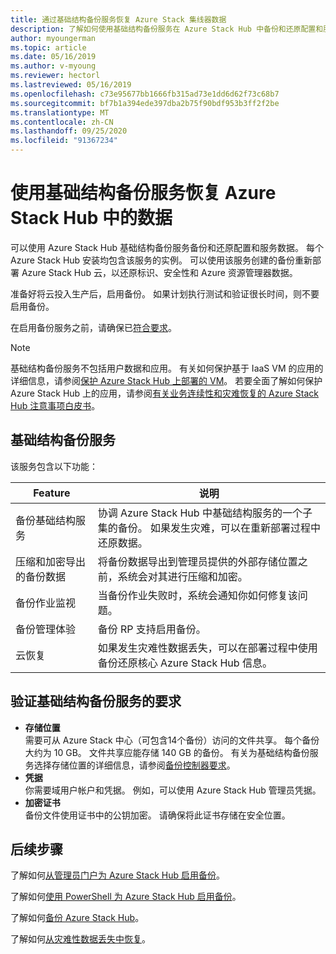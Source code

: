 ```yaml
---
title: 通过基础结构备份服务恢复 Azure Stack 集线器数据
description: 了解如何使用基础结构备份服务在 Azure Stack Hub 中备份和还原配置和服务数据。
author: myoungerman
ms.topic: article
ms.date: 05/16/2019
ms.author: v-myoung
ms.reviewer: hectorl
ms.lastreviewed: 05/16/2019
ms.openlocfilehash: c73e95677bb1666fb315ad73e1dd6d62f73c68b7
ms.sourcegitcommit: bf7b1a394ede397dba2b75f90bdf953b3ff2f2be
ms.translationtype: MT
ms.contentlocale: zh-CN
ms.lasthandoff: 09/25/2020
ms.locfileid: "91367234"
---
```

# <a name="recover-data-in-azure-stack-hub-with-the-infrastructure-backup-service"></a>使用基础结构备份服务恢复 Azure Stack Hub 中的数据

可以使用 Azure Stack Hub 基础结构备份服务备份和还原配置和服务数据。 每个 Azure Stack Hub 安装均包含该服务的实例。 可以使用该服务创建的备份重新部署 Azure Stack Hub 云，以还原标识、安全性和 Azure 资源管理器数据。

准备好将云投入生产后，启用备份。 如果计划执行测试和验证很长时间，则不要启用备份。

在启用备份服务之前，请确保已[符合要求](#verify-requirements-for-the-infrastructure-backup-service)。

> [!Note]  
> 基础结构备份服务不包括用户数据和应用。 有关如何保护基于 IaaS VM 的应用的详细信息，请参阅[保护 Azure Stack Hub 上部署的 VM](../user/azure-stack-manage-vm-protect.md)。 若要全面了解如何保护 Azure Stack Hub 上的应用，请参阅[有关业务连续性和灾难恢复的 Azure Stack Hub 注意事项白皮书](https://aka.ms/azurestackbcdrconsiderationswp)。

## <a name="the-infrastructure-backup-service"></a>基础结构备份服务

该服务包含以下功能：

| Feature                                            | 说明                                                                                                                                                |
|----------------------------------------------------|------------------------------------------------------------------------------------------------------------------------------------------------------------|
| 备份基础结构服务                     | 协调 Azure Stack Hub 中基础结构服务的一个子集的备份。 如果发生灾难，可以在重新部署过程中还原数据。 |
| 压缩和加密导出的备份数据 | 将备份数据导出到管理员提供的外部存储位置之前，系统会对其进行压缩和加密。                |
| 备份作业监视                              | 当备份作业失败时，系统会通知你如何修复该问题。                                                                                                |
| 备份管理体验                       | 备份 RP 支持启用备份。                                                                                                                         |
| 云恢复                                     | 如果发生灾难性数据丢失，可以在部署过程中使用备份还原核心 Azure Stack Hub 信息。                                 |

## <a name="verify-requirements-for-the-infrastructure-backup-service"></a>验证基础结构备份服务的要求

- **存储位置**  
  需要可从 Azure Stack 中心（可包含14个备份）访问的文件共享。 每个备份大约为 10 GB。 文件共享应能存储 140 GB 的备份。 有关为基础结构备份服务选择存储位置的详细信息，请参阅[备份控制器要求](azure-stack-backup-reference.md#backup-controller-requirements)。
- **凭据**  
  你需要域用户帐户和凭据。 例如，可以使用 Azure Stack Hub 管理员凭据。
- **加密证书**  
  备份文件使用证书中的公钥加密。 请确保将此证书存储在安全位置。 


## <a name="next-steps"></a>后续步骤

了解如何[从管理员门户为 Azure Stack Hub 启用备份](azure-stack-backup-enable-backup-console.md)。

了解如何[使用 PowerShell 为 Azure Stack Hub 启用备份](azure-stack-backup-enable-backup-powershell.md)。

了解如何[备份 Azure Stack Hub](azure-stack-backup-back-up-azure-stack.md)。

了解如何[从灾难性数据丢失中恢复](azure-stack-backup-recover-data.md)。
